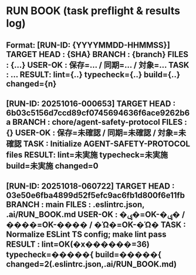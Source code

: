 # RUN BOOK (task preflight & results log)
Format:
[RUN-ID: {YYYYMMDD-HHMMSS}]
TARGET HEAD : {SHA}
BRANCH      : {branch}
FILES       : {...}
USER-OK     : 保存=... / 同期=... / 対象=...
TASK        : ...
RESULT: lint={..} typecheck={..} build={..} changed={n}
---
[RUN-ID: 20251016-000653]
TARGET HEAD : 6b03c5156d7ccd89cf0745694636f6ace9262b6a
BRANCH      : chore/agent-safety-protocol
FILES       : {}
USER-OK     : 保存=未確認 / 同期=未確認 / 対象=未確認
TASK        : Initialize AGENT-SAFETY-PROTOCOL files
RESULT: lint=未実施 typecheck=未実施 build=未実施 changed=0
---
[RUN-ID: 20251018-060722]
TARGET HEAD : 03e50e6fba4899d52f5efc9ac6fb1d800f6e11fb
BRANCH      : main
FILES       : .eslintrc.json, .ai/RUN_BOOK.md
USER-OK     : �ۑ�=OK-�ۑ� / ����=OK-���� / �Ώ�=OK-�Ώ�
TASK        : Normalize ESLint TS config; make lint pass
RESULT      : lint=OK(�x������=36) typecheck=�����{ build=�����{ changed=2(.eslintrc.json,.ai/RUN_BOOK.md)
---
